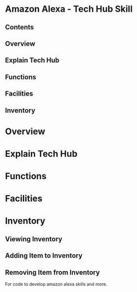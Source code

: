 # Amazon Alexa - Tech Hub Skill

## Contents
## Overview
## Explain Tech Hub
## Functions
## Facilities
## Inventory


# Overview

# Explain Tech Hub

# Functions

# Facilities

# Inventory

## Viewing Inventory
## Adding Item to Inventory
## Removing Item from Inventory


For code to develop amazon alexa skills and more.
